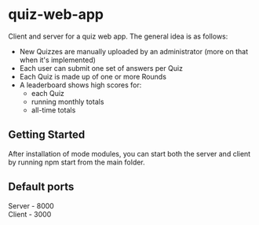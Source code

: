 # quiz-web-app
Client and server for a quiz web app. The general idea is as follows:
<ul>
  <li>New Quizzes are manually uploaded by an administrator (more on that when it's implemented)</li>
  <li>Each user can submit one set of answers per Quiz</li>
  <li>Each Quiz is made up of one or more Rounds</li>
  <li>A leaderboard shows high scores for:
    <ul>
      <li>each Quiz</li>
      <li>running monthly totals</li>
      <li>all-time totals</li>
    </ul>
  </li>
</ul>
  

<h2>Getting Started</h2>
After installation of mode modules, you can start both the server and client by running npm start from the main folder.

<h2>Default ports</h2>
Server - 8000<br>
Client - 3000
